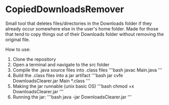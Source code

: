 # CopiedDownloadsRemover

Small tool that deletes files/directories in the Downloads folder if they already occur somewhere else in the user's home folder. Made for those that tend to copy things out of their Downloads folder without removing the original file.

How to use:
1) Clone the repository
2) Open a terminal and navigate to the src folder
3) Compile the .java source files into .class files
'''bash
  javac Main.java
'''
4) Build the .class files into a jar artifact
'''bash
jar cvfe DownloadsClearer.jar Main *.class
'''
5) Making the jar runnable (unix basic OS)
'''bash
chmod +x DownloadsClearer.jar
'''
6) Running the jar:
'''bash
java -jar DownloadsClearer.jar
'''
